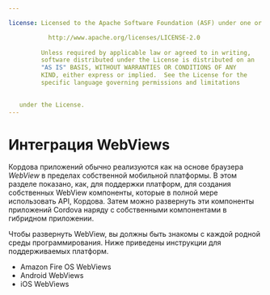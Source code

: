 ```yaml
---

license: Licensed to the Apache Software Foundation (ASF) under one or more contributor license agreements. See the NOTICE file distributed with this work for additional information regarding copyright ownership. The ASF licenses this file to you under the Apache License, Version 2.0 (the "License"); you may not use this file except in compliance with the License. You may obtain a copy of the License at

           http://www.apache.org/licenses/LICENSE-2.0
    
         Unless required by applicable law or agreed to in writing,
         software distributed under the License is distributed on an
         "AS IS" BASIS, WITHOUT WARRANTIES OR CONDITIONS OF ANY
         KIND, either express or implied.  See the License for the
         specific language governing permissions and limitations
    

   under the License.
---
```


# Интеграция WebViews

Кордова приложений обычно реализуются как на основе браузера *WebView* в пределах собственной мобильной платформы. В этом разделе показано, как, для поддержки платформ, для создания собственных WebView компоненты, которые в полной мере использовать API, Кордова. Затем можно развернуть эти компоненты приложений Cordova наряду с собственными компонентами в гибридном приложении.

Чтобы развернуть WebView, вы должны быть знакомы с каждой родной среды программирования. Ниже приведены инструкции для поддерживаемых платформ.

*   Amazon Fire OS WebViews
*   Android WebViews
*   iOS WebViews